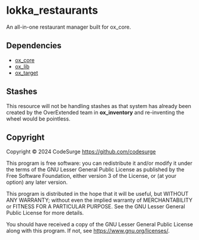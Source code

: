 # lokka_restaurants
An all-in-one restaurant manager built for ox_core.
## Dependencies
- [ox_core](https://github.com/overextended/ox_core/)
- [ox_lib](https://github.com/overextended/ox_lib/)
- [ox_target](https://github.com/overextended/ox_target/)
## Stashes
This resource will not be handling stashes as that system has already been created by the OverExtended team in **ox_inventory** and re-inventing the wheel would be pointless.
## Copyright
Copyright © 2024 CodeSurge https://github.com/codesurge

This program is free software: you can redistribute it and/or modify it under the terms of the GNU Lesser General Public License as published by the Free Software Foundation, either version 3 of the License, or (at your option) any later version.

This program is distributed in the hope that it will be useful, but WITHOUT ANY WARRANTY; without even the implied warranty of MERCHANTABILITY or FITNESS FOR A PARTICULAR PURPOSE. See the GNU Lesser General Public License for more details.

You should have received a copy of the GNU Lesser General Public License along with this program. If not, see https://www.gnu.org/licenses/.